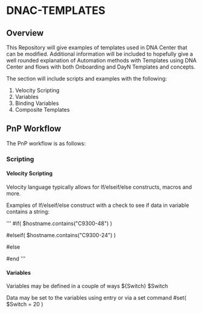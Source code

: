 # DNAC-TEMPLATES
## Overview

This Repository will give examples of templates used in DNA Center that can be modified. Additional information will be included to hopefully give a well rounded explanation of Automation methods with Templates using DNA Center and flows with both Onboarding and DayN Templates and concepts.

The section will include scripts and examples with the following:
1. Velocity Scripting
2. Variables
3. Binding Variables
4. Composite Templates

## PnP Workflow

The PnP workflow is as follows:

### Scripting

#### Velocity Scripting

Velocity language typically allows for If/elseif/else constructs, macros and more.

Examples of If/elseif/else construct with a check to see if data in variable contains a string:

 '''
 #if( $hostname.contains("C9300-48") )

 #elseif( $hostname.contains("C9300-24") )
 
 #else

 #end
 '''

#### Variables
Variables may be defined in a couple of ways
${Switch}
$Switch

Data may be set to the variables using entry or via a set command
#set( $Switch = 20 )

